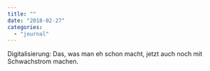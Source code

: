 ```yaml
---
title: ""
date: "2018-02-27"
categories: 
  - "journal"
---
```


Digitalisierung: Das, was man eh schon macht, jetzt auch noch mit Schwachstrom machen.
